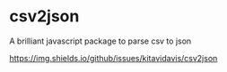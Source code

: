 # csv2json
A brilliant javascript package to parse csv to json

https://img.shields.io/github/issues/kitavidavis/csv2json
